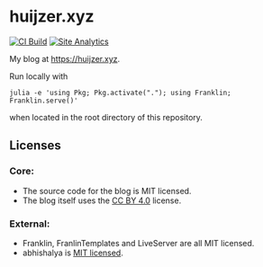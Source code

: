 # huijzer.xyz

[![CI Build](https://github.com/rikhuijzer/huijzer.xyz/workflows/CI/badge.svg)](https://github.com/rikhuijzer/huijzer.xyz/actions?query=workflow%3ACI+branch%3Amain)
[![Site Analytics](https://img.shields.io/badge/Site-Analytics-blueviolet)](https://app.usefathom.com/share/bqrgkknx/blog)

My blog at <https://huijzer.xyz>.

Run locally with
```
julia -e 'using Pkg; Pkg.activate("."); using Franklin; Franklin.serve()'
```
when located in the root directory of this repository.

## Licenses

### Core:

- The source code for the blog is MIT licensed.
- The blog itself uses the [CC BY 4.0](http://creativecommons.org/licenses/by/4.0/) license.

### External:

- Franklin, FranlinTemplates and LiveServer are all MIT licensed.
- abhishalya is [MIT licensed](https://github.com/abhishalya/abhishalya.github.io/).

